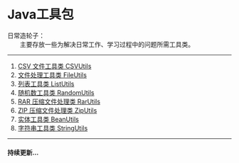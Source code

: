 # Java工具包
日常造轮子：<br />
　　主要存放一些为解决日常工作、学习过程中的问题所需工具类。<br />

----------
 1. [CSV 文件工具类 CSVUtils](https://github.com/zhaohaihao/CommonUtils/blob/master/src/main/java/com/bigsea/csv/CSVUtils.java)
 2. [文件处理工具类 FileUtils](https://github.com/zhaohaihao/CommonUtils/blob/master/src/main/java/com/bigsea/file/FileUtils.java)
 3. [列表工具类 ListUtils](https://github.com/zhaohaihao/CommonUtils/blob/master/src/main/java/com/bigsea/list/ListUtils.java)
 4. [随机数工具类 RandomUtils](https://github.com/zhaohaihao/CommonUtils/blob/master/src/main/java/com/bigsea/random/RandomUtils.java)
 5. [RAR 压缩文件处理类 RarUtils](https://github.com/zhaohaihao/CommonUtils/blob/master/src/main/java/com/bigsea/rar/RarUtils.java)
 6. [ZIP 压缩文件处理类 ZipUtils](https://github.com/zhaohaihao/CommonUtils/blob/master/src/main/java/com/bigsea/zip/ZipUtils.java)
 7. [实体工具类 BeanUtils](https://github.com/zhaohaihao/CommonUtils/blob/master/src/main/java/com/bigsea/bean/BeanUtils.java)
 8. [字符串工具类 StringUtils](https://github.com/zhaohaihao/CommonUtils/blob/master/src/main/java/com/bigsea/bean/StringUtils.java)
----------
#### 持续更新...